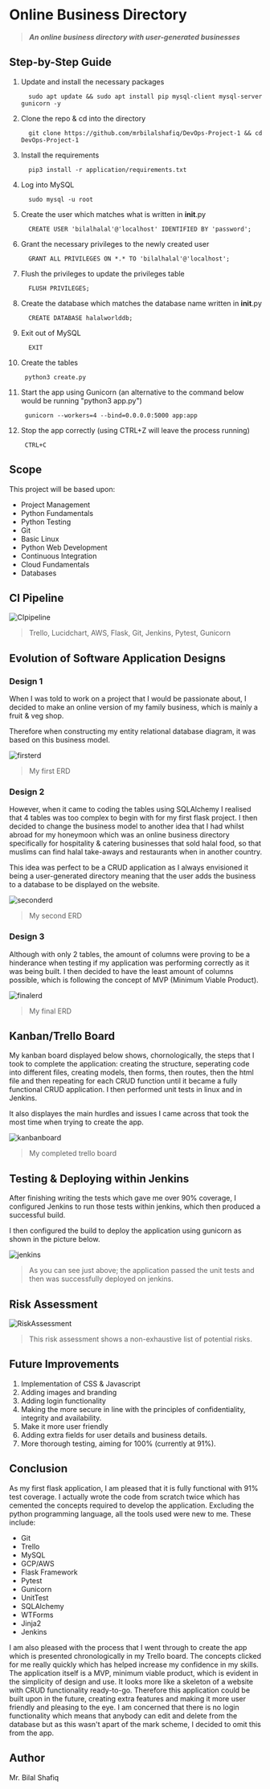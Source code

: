 # Online Business Directory
> **_An online business directory with user-generated businesses_**

## Step-by-Step Guide
1. Update and install the necessary packages

         sudo apt update && sudo apt install pip mysql-client mysql-server gunicorn -y
         
2. Clone the repo & cd into the directory

         git clone https://github.com/mrbilalshafiq/DevOps-Project-1 && cd DevOps-Project-1
         
3. Install the requirements

         pip3 install -r application/requirements.txt
         
4. Log into MySQL

         sudo mysql -u root
         
5. Create the user which matches what is written in __init__.py

         CREATE USER 'bilalhalal'@'localhost' IDENTIFIED BY 'password';
         
6. Grant the necessary privileges to the newly created user

         GRANT ALL PRIVILEGES ON *.* TO 'bilalhalal'@'localhost';
         
7. Flush the privileges to update the privileges table

         FLUSH PRIVILEGES;
         
8. Create the database which matches the database name written in __init__.py

         CREATE DATABASE halalworlddb;
         
9. Exit out of MySQL

         EXIT

10. Create the tables

         python3 create.py
         
11. Start the app using Gunicorn (an alternative to the command below would be running "python3 app.py")

         gunicorn --workers=4 --bind=0.0.0.0:5000 app:app         
         
12. Stop the app correctly (using CTRL+Z will leave the process running)

         CTRL+C          

## Scope 
This project will be based upon:
* Project Management
* Python Fundamentals
* Python Testing
* Git
* Basic Linux
* Python Web Development
* Continuous Integration
* Cloud Fundamentals
* Databases

## CI Pipeline

![CIpipeline](https://github.com/mrbilalshafiq/halalworld/blob/main/images/Lucid.jpeg)
> Trello, Lucidchart, AWS, Flask, Git, Jenkins, Pytest, Gunicorn

## Evolution of Software Application Designs

### Design 1

When I was told to work on a project that I would be passionate about, I decided to make an online version of my family business, which is mainly a fruit & veg shop.

Therefore when constructing my entity relational database diagram, it was based on this business model.

![firsterd](https://github.com/mrbilalshafiq/halalworld/blob/main/images/Online%20Green%20Grocers%20(2).jpeg)
>My first ERD

### Design 2

However, when it came to coding the tables using SQLAlchemy I realised that 4 tables was too complex to begin with for my first flask project. I then decided to change the business model to another idea that I had whilst abroad for my honeymoon which was an online business directory specifically for hospitality & catering businesses that sold halal food, so that muslims can find halal take-aways and restaurants when in another country. 

This idea was perfect to be a CRUD application as I always envisioned it being a user-generated directory meaning that the user adds the business to a database to be displayed on the website.

![seconderd](https://github.com/mrbilalshafiq/halalworld/blob/main/images/halalworlderd.jpeg)
> My second ERD

### Design 3

Although with only 2 tables, the amount of columns were proving to be a hinderance when testing if my application was performing correctly as it was being built. I then decided to have the least amount of columns possible, which is following the concept of MVP (Minimum Viable Product).

![finalerd](https://github.com/mrbilalshafiq/halalworld/blob/main/images/Final%20ERD.jpeg)
> My final ERD


## Kanban/Trello Board

My kanban board displayed below shows, chornologically, the steps that I took to complete the application: creating the structure, seperating code into different files, creating models, then forms, then routes, then the html file and then repeating for each CRUD function until it became a fully functional CRUD application. I then performed unit tests in linux and in Jenkins. 

It also displayes the main hurdles and issues I came across that took the most time when trying to create the app.

![kanbanboard](https://github.com/mrbilalshafiq/halalworld/blob/main/images/Kanban.jpg)
>My completed trello board


## Testing & Deploying within Jenkins

After finishing writing the tests which gave me over 90% coverage, I configured Jenkins to run those tests within jenkins, which then produced a successful build.

I then configured the build to deploy the application using gunicorn as shown in the picture below.

![jenkins](https://github.com/mrbilalshafiq/halalworld/blob/main/images/testedanddeployed.png)
> As you can see just above; the application passed the unit tests and then was successfully deployed on jenkins.


## Risk Assessment

![RiskAssessment](https://github.com/mrbilalshafiq/halalworld/blob/main/images/Risk.jpg)
>This risk assessment shows a non-exhaustive list of potential risks.

## Future Improvements
1. Implementation of CSS & Javascript
2. Adding images and branding
3. Adding login functionality
4. Making the more secure in line with the principles of confidentiality, integrity and availability.
5. Make it more user friendly
6. Adding extra fields for user details and business details.
7. More thorough testing, aiming for 100% (currently at 91%).

## Conclusion
As my first flask application, I am pleased that it is fully functional with 91% test coverage. I actually wrote the code from scratch twice which has cemented the concepts required to develop the application. Excluding the python programming language, all the tools used were new to me. These include:
* Git
* Trello
* MySQL
* GCP/AWS
* Flask Framework
 * Pytest
 * Gunicorn
 * UnitTest
 * SQLAlchemy
 * WTForms
 * Jinja2
* Jenkins

I am also pleased with the process that I went through to create the app which is presented chronologically in my Trello board. The concepts clicked for me really quickly which has helped increase my confidence in my skills. The application itself is a MVP, minimum viable product, which is evident in the simplicity of design and use. It looks more like a skeleton of a website with CRUD functionality ready-to-go. Therefore this application could be built upon in the future, creating extra features and making it more user friendly and pleasing to the eye. I am concerned that there is no login functionality which means that anybody can edit and delete from the database but as this wasn't apart of the mark scheme, I decided to omit this from the app.

## Author
Mr. Bilal Shafiq


